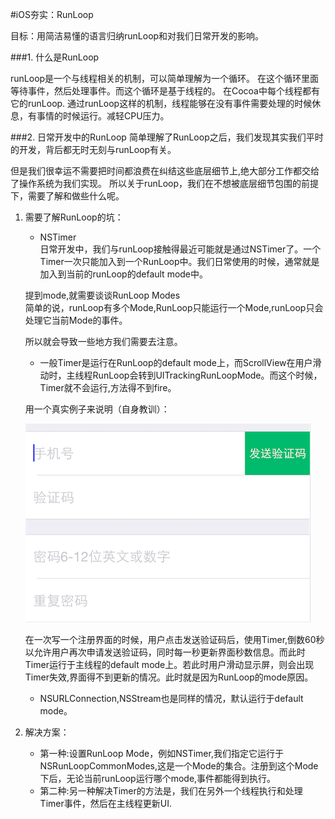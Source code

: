 #iOS夯实：RunLoop

目标：用简洁易懂的语言归纳runLoop和对我们日常开发的影响。

###1. 什么是RunLoop

runLoop是一个与线程相关的机制，可以简单理解为一个循环。
在这个循环里面等待事件，然后处理事件。而这个循环是基于线程的。
在Cocoa中每个线程都有它的runLoop.
通过runLoop这样的机制，线程能够在没有事件需要处理的时候休息，有事情的时候运行。减轻CPU压力。


###2. 日常开发中的RunLoop
简单理解了RunLoop之后，我们发现其实我们平时的开发，背后都无时无刻与runLoop有关。

但是我们很幸运不需要把时间都浪费在纠结这些底层细节上,绝大部分工作都交给了操作系统为我们实现。
所以关于runLoop，我们在不想被底层细节包围的前提下，需要了解和做些什么呢。

1. 需要了解RunLoop的坑：
	- NSTimer  
	日常开发中，我们与runLoop接触得最近可能就是通过NSTimer了。一个Timer一次只能加入到一个RunLoop中。我们日常使用的时候，通常就是加入到当前的runLoop的default mode中。  
	
	 提到mode,就需要谈谈RunLoop Modes  
	 简单的说，runLoop有多个Mode,RunLoop只能运行一个Mode,runLoop只会处理它当前Mode的事件。
	 
	 所以就会导致一些地方我们需要去注意。
	 - 一般Timer是运行在RunLoop的default mode上，而ScrollView在用户滑动时，主线程RunLoop会转到UITrackingRunLoopMode。而这个时候，Timer就不会运行,方法得不到fire。

	 用一个真实例子来说明（自身教训）：
	 
	 ![注册界面](https://github.com/100mango/zen/blob/master/%23iOS%E5%A4%AF%E5%AE%9E%EF%BC%9ARunLoop/RunLoop.png)
	 
	 在一次写一个注册界面的时候，用户点击发送验证码后，使用Timer,倒数60秒以允许用户再次申请发送验证码，同时每一秒更新界面秒数信息。而此时Timer运行于主线程的default mode上。若此时用户滑动显示屏，则会出现Timer失效,界面得不到更新的情况。此时就是因为RunLoop的mode原因。
	 
	- NSURLConnection,NSStream也是同样的情况，默认运行于default mode。
	
2. 解决方案：
	- 第一种:设置RunLoop Mode，例如NSTimer,我们指定它运行于NSRunLoopCommonModes,这是一个Mode的集合。注册到这个Mode下后，无论当前runLoop运行哪个mode,事件都能得到执行。
	- 第二种:另一种解决Timer的方法是，我们在另外一个线程执行和处理Timer事件，然后在主线程更新UI.
	 

